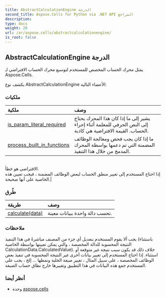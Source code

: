 ```yaml
---
title: AbstractCalculationEngine الدرجة
second_title: Aspose.Cells for Python via .NET API المراجع
description:
type: docs
weight: 20
url: /ar/aspose.cells/abstractcalculationengine/
is_root: false
---
```

##  AbstractCalculationEngine الدرجة
يمثل محرك الحساب المخصص للمستخدم لتوسيع محرك الحساب الافتراضي لـ Aspose.Cells.



يكشف نوع AbstractCalculationEngine الأعضاء التالية:

###  ملكيات
| ملكية| وصف|
| :- | :- |
| [is_param_literal_required](/cells/python-net/ar/aspose.cells/abstractcalculationengine/is_param_literal_required) | يشير إلى ما إذا كان هذا المحرك يحتاج إلى النص الحرفي للمعلمة أثناء إجراء الحساب. القيمة الافتراضية هي كاذبة.|
| [process_built_in_functions](/cells/python-net/ar/aspose.cells/abstractcalculationengine/process_built_in_functions) | ما إذا كان يجب فحص ومعالجة الوظائف المضمنة التي تم دعمها بواسطة المحرك المدمج من خلال هذا التنفيذ.<br/>الافتراضي هو خطأ.<br/> إذا احتاج المستخدم إلى تغيير منطق الحساب لبعض الوظائف المضمنة ، فيجب تعيين هذه الخاصية على أنها صحيحة.|


###  طُرق
| طريقة| وصف|
| :- | :- |
| [calculate(data)](/cells/python-net/ar/aspose.cells/abstractcalculationengine/calculate/#CalculationData) | تحسب دالة واحدة ببيانات معينة.|



###  ملاحظات

يجب ألا يقوم المستخدم بتعديل أي جزء من المصنف مباشرةً في هذا التنفيذ (باستثناء النتيجة المحسوبة للدالة المخصصة ، والتي يمكن تعيينها بواسطة الخاصية CalculationData.CalculatedValue).
خلاف ذلك قد يكون سبب نتيجة غير متوقعة أو استثناء.
إذا احتاج المستخدم إلى تغيير بيانات أخرى غير النتيجة المحسوبة في تنفيذ بعض الوظائف المخصصة ،
على سبيل المثال ، تغيير صيغة الخلية ونمطها ... إلخ ، يجب على المستخدم جمع هذه البيانات في هذا التطبيق وتغييرها خارج نطاق حساب الصيغة.

###  أنظر أيضا
* وحدة [aspose.cells](..)
